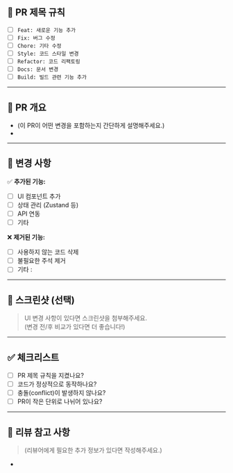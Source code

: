 ## 📌 PR 제목 규칙
- [ ] `Feat: 새로운 기능 추가`
- [ ] `Fix: 버그 수정`
- [ ] `Chore: 기타 수정`
- [ ] `Style: 코드 스타일 변경`
- [ ] `Refactor: 코드 리팩토링`
- [ ] `Docs: 문서 변경`
- [ ] `Build: 빌드 관련 기능 추가`

---

## 📢 PR 개요  
- (이 PR이 어떤 변경을 포함하는지 간단하게 설명해주세요.)
-
---

## 📂 변경 사항  
✅ **추가된 기능:**  
- [ ] UI 컴포넌트 추가  
- [ ] 상태 관리 (Zustand 등)  
- [ ] API 연동  
- [ ] 기타  

❌ **제거된 기능:**  
- [ ] 사용하지 않는 코드 삭제  
- [ ] 불필요한 주석 제거  
- [ ] 기타 :

---

## 📸 스크린샷 (선택)  
> UI 변경 사항이 있다면 스크린샷을 첨부해주세요.  
> (변경 전/후 비교가 있다면 더 좋습니다!)

---

## ✅ 체크리스트  
- [ ] PR 제목 규칙을 지켰나요?  
- [ ] 코드가 정상적으로 동작하나요?  
- [ ] 충돌(conflict)이 발생하지 않나요?  
- [ ] PR이 작은 단위로 나뉘어 있나요?  

---

## 📢 리뷰 참고 사항  
> (리뷰어에게 필요한 추가 정보가 있다면 작성해주세요.)
-